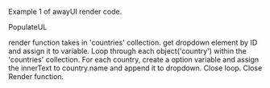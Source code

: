 Example 1 of awayUI render code.

PopulateUL 

render function takes in 'countries' collection.
  get dropdown element by ID and assign it to variable.
  Loop through each object('country') within the 'countries' collection. 
     For each country, create a option variable and assign the innerText to country.name and append it to dropdown.
  Close loop.
  Close Render function.